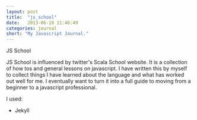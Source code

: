```yaml
---
layout: post
title:  "js_school"
date:   2013-06-10 11:46:49
categories: journal
short: "My Javascript Journal."
---
```


JS School

[github.com/thecolorblue/js_school]: http://github.com/thecolorblue/js_school

JS School is influenced by twitter's Scala School website. It is a collection of how tos and general lessons on javascript. I have written this by myself to collect things I have learned about the language and what has worked out well for me. I eventually want to turn it into a full guide to moving from a beginner to a javascript professional.

I used:

 - Jekyll